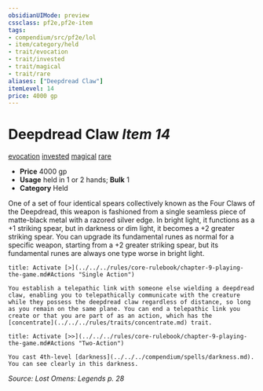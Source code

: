 ```yaml
---
obsidianUIMode: preview
cssclass: pf2e,pf2e-item
tags:
- compendium/src/pf2e/lol
- item/category/held
- trait/evocation
- trait/invested
- trait/magical
- trait/rare
aliases: ["Deepdread Claw"]
itemLevel: 14
price: 4000 gp
---
```

# Deepdread Claw *Item 14*  
[evocation](../../../rules/traits/evocation.md)  [invested](../../../rules/traits/invested.md)  [magical](../../../rules/traits/magical.md)  [rare](../../../rules/traits/rare.md)  

- **Price** 4000 gp
- **Usage** held in 1 or 2 hands; **Bulk** 1
- **Category** Held

One of a set of four identical spears collectively known as the Four Claws of the Deepdread, this weapon is fashioned from a single seamless piece of matte-black metal with a razored silver edge. In bright light, it functions as a +1 striking spear, but in darkness or dim light, it becomes a +2 greater striking spear. You can upgrade its fundamental runes as normal for a specific weapon, starting from a +2 greater striking spear, but its fundamental runes are always one type worse in bright light.

```ad-embed-ability
title: Activate [>](../../../rules/core-rulebook/chapter-9-playing-the-game.md#Actions "Single Action")

You establish a telepathic link with someone else wielding a deepdread claw, enabling you to telepathically communicate with the creature while they possess the deepdread claw regardless of distance, so long as you remain on the same plane. You can end a telepathic link you create or that you are part of as an action, which has the [concentrate](../../../rules/traits/concentrate.md) trait.
```

```ad-embed-ability
title: Activate [>>](../../../rules/core-rulebook/chapter-9-playing-the-game.md#Actions "Two-Action")

You cast 4th-level [darkness](../../../compendium/spells/darkness.md). You can see clearly in this darkness.
```

*Source: Lost Omens: Legends p. 28*
